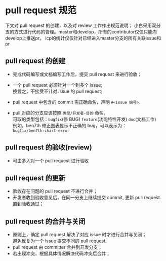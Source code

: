 # pull request 规范

下文对 pull request 的创建，以及对 review 工作作出规范说明；
小白采用双分支的方式进行代码的管理。master和develop，所有的contributor仅仅只能向develop上推送pr。
icp的统计仅仅针对已经进入master分支的所有关联issue和pr

## pull request 的创建

- 完成代码编写或文档编写工作后，提交 pull request 来进行验收；

- 一个 pull request 必须针对一个到多个 issue;  
  换言之，不接受不针对 issue 的 pull request;

- pull request 中包含的 commit 需正确命名，声明 `#<issue 编号>`.

- pull 对应的分支应该按照 `类型/开发者-目的` 命名。  
  可取的类型包括：`bugfix`(修 BUG) `feature`(功能特性开发) `doc`(文档工作)  
  例如，ben7th 修正图表显示不正确的 bug，可以表示为：  
  `bugfix/ben7th-chart-error`

## pull request 的验收(review)

- 可由多人对一个 pull request 进行验收


## pull request 的更新

- 验收存在问题的 pull request 不进行合并；
- 开发者收到验收意见后，在同一分支上继续提交 commit, 更新 pull request. 直到验收通过；

## pull request 的合并与关闭

- 原则上，确定 pull request 解决了对应 issue 时才进行合并与关闭；  
  避免反复为一个 issue 提交不同的 pull request.
- pull request 由 committer 合并到开发分支；
- 若出现冲突，根据具体情况解决代码冲突后合并；